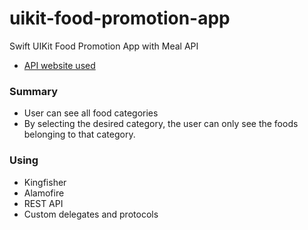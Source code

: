 # uikit-food-promotion-app

Swift UIKit Food Promotion App with Meal API

- [API website used](https://www.themealdb.com/api.php "API Website")

### Summary

- User can see all food categories
- By selecting the desired category, the user can only see the foods belonging to that category.

### Using

- Kingfisher
- Alamofire
- REST API
- Custom delegates and protocols
